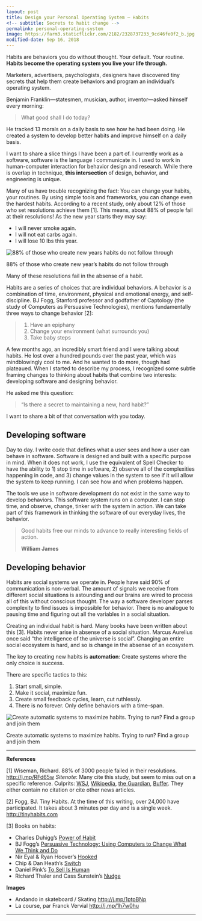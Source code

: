 ```yaml
---
layout: post
title: Design your Personal Operating System — Habits
<!-- subtitle: Secrets to habit change -->
permalink: personal-operating-system
image: https://farm3.staticflickr.com/2182/2328737233_9cd46fe0f2_b.jpg
modified-date: Sep 16, 2018
---
```


Habits are behaviors you do without thought. Your default. Your routine. **Habits become the operating system you live your life through.**

Marketers, advertisers, psychologists, designers have discovered tiny secrets that help them create behaviors and program an individual’s operating system.

Benjamin Franklin—statesmen, musician, author, inventor—asked himself every morning:
<blockquote>What good shall I do today?</blockquote>
He tracked 13 morals on a daily basis to see how he had been doing. He created a system to develop better habits and improve himself on a daily basis.

I want to share a slice things I have been a part of. I currently work as a software, software is the language I communicate in. I used to work in human-computer interaction for behavior design and research. While there is overlap in technique, <strong>this intersection</strong> of design, behavior, and engineering is unique.

Many of us have trouble recognizing the fact: You can change your habits, your routines. By using simple tools and frameworks, you can change even the hardest habits. According to a recent study, only about 12% of those who set resolutions achieve them [1]. This means, about 88% of people fail at their resolutions! As the new year starts they may say:
<ul>
  <li>I will never smoke again.</li>
  <li>I will not eat carbs again.</li>
  <li>I will lose 10 lbs this year.</li>
</ul>
<img src="https://farm3.staticflickr.com/2182/2328737233_9cd46fe0f2_b.jpg" alt="88% of those who create new years habits do not follow through" />

88% of those who create new year’s habits do not follow through

Many of these resolutions fail in the absense of a habit.

Habits are a series of choices that are individual behaviors. A behavior is a combination of time, environment, physical and emotional energy, and self-discipline. BJ Fogg, Stanford professor and godfather of Captology (the study of Computers as Persuasive Technologies), mentions fundamentally three ways to change behavior [2]:
<blockquote>
<ol>
  <li>Have an epiphany</li>
  <li>Change your environment (what surrounds you)</li>
  <li>Take baby steps</li>
</ol>
</blockquote>
A few months ago, an incredibly smart friend and I were talking about habits. He lost over a hundred pounds over the past year, which was mindblowingly cool to me. And he wanted to do more, though had plateaued. When I started to describe my process, I recognized some subtle framing changes to thinking about habits that combine two interests: developing software and designing behavior.

He asked me this question:
<blockquote>“Is there a secret to maintaining a new, hard habit?”</blockquote>
I want to share a bit of that conversation with you today.
<h2 id="developingsoftware">Developing software</h2>
Day to day. I write code that defines what a user sees and how a user can behave in software. Software is designed and built with a specific purpose in mind. When it does not work, I use the equivalent of Spell Checker to have the ability to 1) stop time in software, 2) observe all of the complexities happening in code, and 3) change values in the system to see if it will allow the system to keep running. I can see how and when problems happen.

The tools we use in software development do not exist in the same way to develop behaviors. This software system runs on a computer. I can stop time, and observe, change, tinker with the system in action. We can take part of this framework in thinking the software of our everyday lives, the behavior.
<blockquote>Good habits free our minds to advance to really interesting fields of action.

<strong>William James</strong></blockquote>
<h2 id="developingbehavior">Developing behavior</h2>
Habits are social systems we operate in. People have said 90% of communication is non-verbal. The amount of signals we receive from different social situations is astounding and our brains are wired to process all of this without conscious thought. The way a software developer parses complexity to find issues is impossible for behavior. There is no analogue to pausing time and figuring out all the variables in a social situation.

Creating an individual habit is hard. Many books have been written about this [3]. Habits never arise in absense of a social situation. Marcus Aurelius once said “the intelligence of the universe is social”. Changing an entire social ecosystem is hard, and so is change in the absense of an ecosystem.

The key to creating new habits is <strong>automation</strong>: Create systems where the only choice is success.

There are specific tactics to this:
<ol>
  <li>Start small, simple.</li>
  <li>Make it social, maximize fun.</li>
  <li>Create small feedback cycles, learn, cut ruthlessly.</li>
  <li>There is no forever. Only define behaviors with a time-span.</li>
</ol>
<img src="https://farm3.staticflickr.com/2891/11619047474_71850d7f16_b.jpg" alt="Create automatic systems to maximize habits. Trying to run? Find a group and join them" />

Create automatic systems to maximize habits. Trying to run? Find a group and join them

<hr />

<strong>References</strong>

[1] Wiseman, Richard. 88% of 3000 people failed in their resolutions. <a href="http://j.mp/RFd65w">http://j.mp/RFd65w</a> <em>Sitenote</em>: Many cite this study, but seem to miss out on a specific reference. Culprits: <a href="http://j.mp/1suuKo4">WSJ</a>, <a href="http://j.mp/QL8Tg0">Wikipedia</a>, <a href="http://j.mp/T4UcGw">the Guardian</a>, <a href="http://j.mp/1osvCvV">Buffer</a>. They either contain no citation or cite other news articles.

[2] Fogg, BJ. Tiny Habits. At the time of this writing, over 24,000 have participated. It takes about 3 minutes per day and is a single week. <a href="http://tinyhabits.com">http://tinyhabits.com</a>

[3] Books on habits:
- Charles Duhigg’s <a href="http://j.mp/1joT1H6">Power of Habit</a>
- BJ Fogg’s <a href="http://j.mp/1wc3Y8M">Persuasive Technology: Using Computers to Change What We Think and Do</a>
- Nir Eyal &amp; Ryan Hoover’s <a href="http://j.mp/1miEQGA">Hooked</a>
- Chip &amp; Dan Heath’s <a href="http://j.mp/RvdR0O">Switch</a>
- Daniel Pink’s <a href="http://j.mp/1nr4H4l">To Sell Is Human</a>
- Richard Thaler and Cass Sunstein’s <a href="http://j.mp/1ptkYTt">Nudge</a>

<strong>Images</strong>

- Andando in skateboard / Skating <a href="http://j.mp/1ptpBNp">http://j.mp/1ptpBNp</a>
- La course, par Franck Vervial <a href="http://j.mp/1h7w0hu">http://j.mp/1h7w0hu</a>

<hr />

<img src="https://ga-beacon.appspot.com/UA-36961797-1/sheets/2014-may-habits" alt="" width="0" height="0" />

